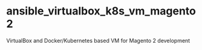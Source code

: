 # ansible_virtualbox_k8s_vm_magento2
VirtualBox and Docker/Kubernetes based VM for Magento 2 development
